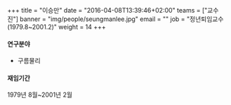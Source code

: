 +++
title = "이승만"
date = "2016-04-08T13:39:46+02:00"
teams = ["교수진"]
banner = "img/people/seungmanlee.jpg"
email = ""
job = "정년퇴임교수(1979.8~2001.2)"
weight = 14
+++

#### 연구분야
+ 구름물리

#### 재임기간
1979년 8월~2001년 2월